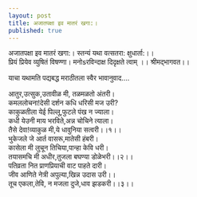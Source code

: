 ```yaml
---
layout: post
title: अजातपक्षा इव मातरं खगा:।
published: true
---
```


अजातपक्षा इव मातरं खगा:। स्तन्यं यथा वत्सतरा: क्षुधार्ता:।।  
प्रियं प्रियेव व्युषितं विषण्णा। मनोsरविन्दाक्ष दिदृक्षते त्वाम् ।। श्रीमद्भागवत।।  
  
याचा यथामति पद्यबद्ध मराठीतला स्वैर भावानुवाद....  
  
आतुर,उत्सुक,उतावीळ मी, तळमळतो अंतरी।  
कमललोचना!देसी दर्शन कधि धरिसी मज उरी?  
काकुळतीला येई पिल्लू,फुटले पंख न ज्याला।  
कधी येउनी माय भरविते,अन्न चोचिने त्याला।  
तैसे देवा!व्याकुळ मी,ये धावुनिया सत्वरी।।१।।  
भुकेजले जे आर्त वासरू,मातेसी हंबरी।  
कासेला मी लुचून तिचिया,पान्हा केवि धरी।  
तयासमचि मी अधीर,तुजला बघण्या डोळेभरी।।२।।  
पतिव्रता नित प्राणप्रियाची वाट पाहते दारी।  
जीव आणिते नेत्री अपुल्या,खिन्न उदास उरी।।  
तूच एकला,तेवि, न मजला दुजे,धाव झडकरी।।३।।  

